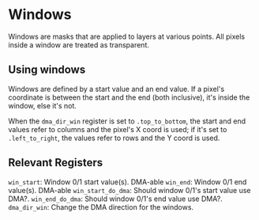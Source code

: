 # Windows
Windows are masks that are applied to layers at various points.
All pixels inside a window are treated as transparent.

## Using windows
Windows are defined by a start value and an end value. If a pixel's coordinate is between the start and the end (both inclusive), it's inside the window, else it's not.

When the `dma_dir_win` register is set to `.top_to_bottom`, the start and end values refer to columns and the pixel's X coord is used; if it's set to `.left_to_right`, the values refer to rows and the Y coord is used.

## Relevant Registers
`win_start`: Window 0/1 start value(s). DMA-able
`win_end`: Window 0/1 end value(s). DMA-able
`win_start_do_dma`: Should window 0/1's start value use DMA?.
`win_end_do_dma`: Should window 0/1's end value use DMA?.
`dma_dir_win`: Change the DMA direction for the windows.